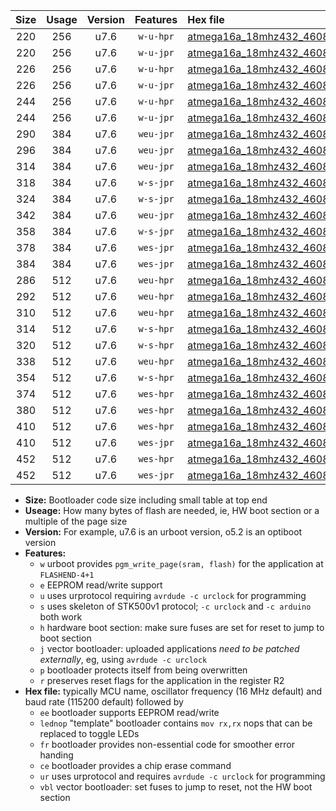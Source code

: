 |Size|Usage|Version|Features|Hex file|
|:-:|:-:|:-:|:-:|:--|
|220|256|u7.6|`w-u-hpr`|[atmega16a_18mhz432_460800bps_ur.hex](https://raw.githubusercontent.com/stefanrueger/urboot/main//atmega16a_18mhz432_460800bps_ur.hex)|
|220|256|u7.6|`w-u-jpr`|[atmega16a_18mhz432_460800bps_ur_vbl.hex](https://raw.githubusercontent.com/stefanrueger/urboot/main//atmega16a_18mhz432_460800bps_ur_vbl.hex)|
|226|256|u7.6|`w-u-hpr`|[atmega16a_18mhz432_460800bps_lednop_ur.hex](https://raw.githubusercontent.com/stefanrueger/urboot/main//atmega16a_18mhz432_460800bps_lednop_ur.hex)|
|226|256|u7.6|`w-u-jpr`|[atmega16a_18mhz432_460800bps_lednop_ur_vbl.hex](https://raw.githubusercontent.com/stefanrueger/urboot/main//atmega16a_18mhz432_460800bps_lednop_ur_vbl.hex)|
|244|256|u7.6|`w-u-hpr`|[atmega16a_18mhz432_460800bps_lednop_fr_ur.hex](https://raw.githubusercontent.com/stefanrueger/urboot/main//atmega16a_18mhz432_460800bps_lednop_fr_ur.hex)|
|244|256|u7.6|`w-u-jpr`|[atmega16a_18mhz432_460800bps_lednop_fr_ur_vbl.hex](https://raw.githubusercontent.com/stefanrueger/urboot/main//atmega16a_18mhz432_460800bps_lednop_fr_ur_vbl.hex)|
|290|384|u7.6|`weu-jpr`|[atmega16a_18mhz432_460800bps_ee_ur_vbl.hex](https://raw.githubusercontent.com/stefanrueger/urboot/main//atmega16a_18mhz432_460800bps_ee_ur_vbl.hex)|
|296|384|u7.6|`weu-jpr`|[atmega16a_18mhz432_460800bps_ee_lednop_ur_vbl.hex](https://raw.githubusercontent.com/stefanrueger/urboot/main//atmega16a_18mhz432_460800bps_ee_lednop_ur_vbl.hex)|
|314|384|u7.6|`weu-jpr`|[atmega16a_18mhz432_460800bps_ee_lednop_fr_ur_vbl.hex](https://raw.githubusercontent.com/stefanrueger/urboot/main//atmega16a_18mhz432_460800bps_ee_lednop_fr_ur_vbl.hex)|
|318|384|u7.6|`w-s-jpr`|[atmega16a_18mhz432_460800bps_vbl.hex](https://raw.githubusercontent.com/stefanrueger/urboot/main//atmega16a_18mhz432_460800bps_vbl.hex)|
|324|384|u7.6|`w-s-jpr`|[atmega16a_18mhz432_460800bps_lednop_vbl.hex](https://raw.githubusercontent.com/stefanrueger/urboot/main//atmega16a_18mhz432_460800bps_lednop_vbl.hex)|
|342|384|u7.6|`weu-jpr`|[atmega16a_18mhz432_460800bps_ee_lednop_fr_ce_ur_vbl.hex](https://raw.githubusercontent.com/stefanrueger/urboot/main//atmega16a_18mhz432_460800bps_ee_lednop_fr_ce_ur_vbl.hex)|
|358|384|u7.6|`w-s-jpr`|[atmega16a_18mhz432_460800bps_lednop_fr_vbl.hex](https://raw.githubusercontent.com/stefanrueger/urboot/main//atmega16a_18mhz432_460800bps_lednop_fr_vbl.hex)|
|378|384|u7.6|`wes-jpr`|[atmega16a_18mhz432_460800bps_ee_vbl.hex](https://raw.githubusercontent.com/stefanrueger/urboot/main//atmega16a_18mhz432_460800bps_ee_vbl.hex)|
|384|384|u7.6|`wes-jpr`|[atmega16a_18mhz432_460800bps_ee_lednop_vbl.hex](https://raw.githubusercontent.com/stefanrueger/urboot/main//atmega16a_18mhz432_460800bps_ee_lednop_vbl.hex)|
|286|512|u7.6|`weu-hpr`|[atmega16a_18mhz432_460800bps_ee_ur.hex](https://raw.githubusercontent.com/stefanrueger/urboot/main//atmega16a_18mhz432_460800bps_ee_ur.hex)|
|292|512|u7.6|`weu-hpr`|[atmega16a_18mhz432_460800bps_ee_lednop_ur.hex](https://raw.githubusercontent.com/stefanrueger/urboot/main//atmega16a_18mhz432_460800bps_ee_lednop_ur.hex)|
|310|512|u7.6|`weu-hpr`|[atmega16a_18mhz432_460800bps_ee_lednop_fr_ur.hex](https://raw.githubusercontent.com/stefanrueger/urboot/main//atmega16a_18mhz432_460800bps_ee_lednop_fr_ur.hex)|
|314|512|u7.6|`w-s-hpr`|[atmega16a_18mhz432_460800bps.hex](https://raw.githubusercontent.com/stefanrueger/urboot/main//atmega16a_18mhz432_460800bps.hex)|
|320|512|u7.6|`w-s-hpr`|[atmega16a_18mhz432_460800bps_lednop.hex](https://raw.githubusercontent.com/stefanrueger/urboot/main//atmega16a_18mhz432_460800bps_lednop.hex)|
|338|512|u7.6|`weu-hpr`|[atmega16a_18mhz432_460800bps_ee_lednop_fr_ce_ur.hex](https://raw.githubusercontent.com/stefanrueger/urboot/main//atmega16a_18mhz432_460800bps_ee_lednop_fr_ce_ur.hex)|
|354|512|u7.6|`w-s-hpr`|[atmega16a_18mhz432_460800bps_lednop_fr.hex](https://raw.githubusercontent.com/stefanrueger/urboot/main//atmega16a_18mhz432_460800bps_lednop_fr.hex)|
|374|512|u7.6|`wes-hpr`|[atmega16a_18mhz432_460800bps_ee.hex](https://raw.githubusercontent.com/stefanrueger/urboot/main//atmega16a_18mhz432_460800bps_ee.hex)|
|380|512|u7.6|`wes-hpr`|[atmega16a_18mhz432_460800bps_ee_lednop.hex](https://raw.githubusercontent.com/stefanrueger/urboot/main//atmega16a_18mhz432_460800bps_ee_lednop.hex)|
|410|512|u7.6|`wes-hpr`|[atmega16a_18mhz432_460800bps_ee_lednop_fr.hex](https://raw.githubusercontent.com/stefanrueger/urboot/main//atmega16a_18mhz432_460800bps_ee_lednop_fr.hex)|
|410|512|u7.6|`wes-jpr`|[atmega16a_18mhz432_460800bps_ee_lednop_fr_vbl.hex](https://raw.githubusercontent.com/stefanrueger/urboot/main//atmega16a_18mhz432_460800bps_ee_lednop_fr_vbl.hex)|
|452|512|u7.6|`wes-hpr`|[atmega16a_18mhz432_460800bps_ee_lednop_fr_ce.hex](https://raw.githubusercontent.com/stefanrueger/urboot/main//atmega16a_18mhz432_460800bps_ee_lednop_fr_ce.hex)|
|452|512|u7.6|`wes-jpr`|[atmega16a_18mhz432_460800bps_ee_lednop_fr_ce_vbl.hex](https://raw.githubusercontent.com/stefanrueger/urboot/main//atmega16a_18mhz432_460800bps_ee_lednop_fr_ce_vbl.hex)|

- **Size:** Bootloader code size including small table at top end
- **Useage:** How many bytes of flash are needed, ie, HW boot section or a multiple of the page size
- **Version:** For example, u7.6 is an urboot version, o5.2 is an optiboot version
- **Features:**
  + `w` urboot provides `pgm_write_page(sram, flash)` for the application at `FLASHEND-4+1`
  + `e` EEPROM read/write support
  + `u` uses urprotocol requiring `avrdude -c urclock` for programming
  + `s` uses skeleton of STK500v1 protocol; `-c urclock` and `-c arduino` both work
  + `h` hardware boot section: make sure fuses are set for reset to jump to boot section
  + `j` vector bootloader: uploaded applications *need to be patched externally*, eg, using `avrdude -c urclock`
  + `p` bootloader protects itself from being overwritten
  + `r` preserves reset flags for the application in the register R2
- **Hex file:** typically MCU name, oscillator frequency (16 MHz default) and baud rate (115200 default) followed by
  + `ee` bootloader supports EEPROM read/write
  + `lednop` "template" bootloader contains `mov rx,rx` nops that can be replaced to toggle LEDs
  + `fr` bootloader provides non-essential code for smoother error handing
  + `ce` bootloader provides a chip erase command
  + `ur` uses urprotocol and requires `avrdude -c urclock` for programming
  + `vbl` vector bootloader: set fuses to jump to reset, not the HW boot section
